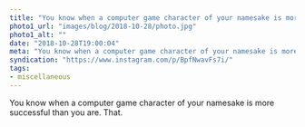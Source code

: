 ```yaml
---
title: "You know when a computer game character of your namesake is more successful than you are. That."
photo1_url: "images/blog/2018-10-28/photo.jpg"
photo1_alt: ""
date: "2018-10-28T19:00:04"
meta: "You know when a computer game character of your namesake is more successful than you are. That."
syndication: "https://www.instagram.com/p/BpfNwavFs7i/"
tags:
- miscellaneous
---
```

You know when a computer game character of your namesake is more successful than you are. That.
